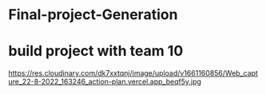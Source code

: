 # Final-project-Generation

# build project with team 10

https://res.cloudinary.com/dk7xxtqnj/image/upload/v1661160856/Web_capture_22-8-2022_163246_action-plan.vercel.app_beqf5y.jpg
